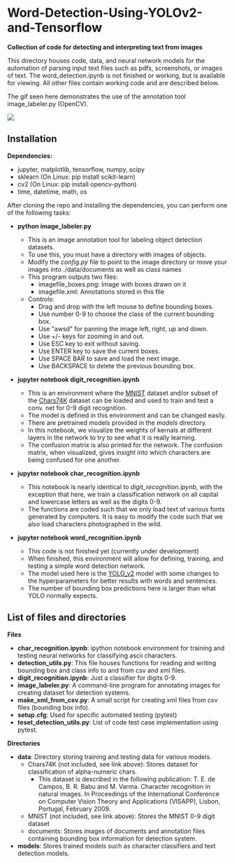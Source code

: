 # Word-Detection-Using-YOLOv2-and-Tensorflow

**Collection of code for detecting and interpreting text from images**

This directory houses code, data, and neural network models
for the automation of parsing input text files such as pdfs, 
screenshots, or images of text. The word_detection.ipynb is 
not finished or working, but is available for viewing. All 
other files contain working code and are described below.

The gif seen here demonstrates the
use of the annotation tool image_labeler.py (OpenCV).

![](using_image_labeler.gif)

## Installation

**Dependencies:**
 - jupyter, matplotlib, tensorflow, numpy, scipy
 - sklearn (On Linux:  pip install scikit-learn)
 - cv2 (On Linux: pip install opencv-python)
 - time, datetime, math, os

After cloning the repo and installing the dependencies,
you can perform one of the following tasks:
 - **python image_labeler.py**
   * This is an image annotation tool for labeling object
     detection datasets.
   * To use this, you must have a directory with images of
     objects. 
   * Modify the *config.py* file to point to the image 
     directory or move your images into ./data/documents
     as well as class names
   * This program outputs two files:
      * imagefile_boxes.png:  Image with boxes drawn on it
      * imagefile.xml:        Annotations stored in this file
   * Controls:
      * Drag and drop with the left mouse to define bounding boxes.
      * Use number 0-9 to choose the class of the current bounding box.
      * Use "awsd" for panning the image left, right, up and down.
      * Use +/- keys for zooming in and out.
      * Use ESC key to exit without saving.
      * Use ENTER key to save the current boxes.
      * Use SPACE BAR to save and load the next image.
      * Use BACKSPACE to delete the previous bounding box.

 - **jupyter notebook digit_recognition.ipynb**
   * This is an environment where the [MNIST](http://yann.lecun.com/exdb/mnist/) dataset and/or subset of the
     [Chars74K](http://www.ee.surrey.ac.uk/CVSSP/demos/chars74k/) dataset can be loaded and used to train and test a conv.
     net for 0-9 digit recognition.
   * The model is defined in this environment and can be changed easily.
   * There are pretrained models provided in the *models* directory.
   * In this notebook, we visualize the weights of kernals at different 
     layers in the network to try to see what it is really learning.
   * The confusion matrix is also printed for the network. The confusion
     matrix, when visualized, gives insight into which characters are 
     being confused for one another.

 - **jupyter notebook char_recognition.ipynb**
   * This notebook is nearly identical to *digit_recognition.ipynb*, with
     the exception that here, we train a classification network on all 
     capital and lowercase letters as well as the digits 0-9.
   * The functions are coded such that we only load text of various fonts
     generated by computers. It is easy to modify the code such that we 
     also load characters photographed in the wild.

 - **jupyter notebook word_recognition.ipynb**
   * This code is not finished yet (currently under development)
   * When finished, this environment will allow for defining, training,
     and testing a simple word detection network.
   * The model used here is the [YOLO_v2](https://mlblr.com/includes/mlai/index.html#yolov2) model with some changes to
     the hyperparameters for better results with words and sentences.
   * The number of bounding box predictions here is larger than what 
     YOLO normally expects.

## List of files and directories

**Files**
 - **char_recognition.ipynb**:  ipython notebook environment for
                            training and testing neural networks
                            for classifying ascii characters.
 - **detection_utils.py**:  This file houses functions for reading
                            and writing bounding box and class info to
                            and from csv and xml files.
 - **digit_recognition.ipynb**:  Just a classifier for digits 0-9.
 - **image_labeler.py**:  A command-line program for annotating images
                          for creating dataset for detection systems. 
 - **make_xml_from_csv.py**:  A small script for creating xml files from
                              csv files (bounding box info).
 - **setup.cfg**:  Used for specific automated testing (pytest)
 - **teset_detection_utils.py**:  List of code test case implementation
                                  using pytest.

**Directories**
 - **data**:  Directory storing training and testing data for various models.
   * Chars74K (not included, see link above):  Stores dataset for classification of alpha-numeric chars.
      * This dataset is described in the following publication:  T. E. de Campos, B. R. Babu and M. Varma. Character recognition in natural images. In Proceedings of the International Conference on Computer Vision Theory and Applications (VISAPP), Lisbon, Portugal, February 2009. 
   * MNIST (not included, see link above):  Stores the MNIST 0-9 digit dataset
   * documents:  Stores images of documents and annotation files containing
                 bounding box information for detection system.
 - **models**:  Stores trained models such as character classifiers and 
            text detection models.

